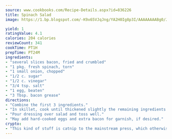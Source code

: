 ```yaml
---
source: www.cookbooks.com/Recipe-Details.aspx?id=836226
title: Spinach Salad
image: https://1.bp.blogspot.com/-K9x65VJqJng/YA2H0Ig8p3I/AAAAAAAABg0/JRKr7ZzesxofwlGw6YudXad_aQn9BD52QCLcBGAsYHQ/s299/2.png

yield: 1
ratingValue: 4.1
calories: 204 calories
reviewCount: 341
cookTime: PT1H
prepTime: PT24M
ingredients:
- "several slices bacon, fried and crumbled"
- "1 pkg. fresh spinach, torn"
- "1 small onion, chopped"
- "1/2 c. sugar"
- "1/2 c. vinegar"
- "3/4 tsp. salt"
- "1 egg, beaten"
- "3 Tbsp. bacon grease"
directions:
- "Combine the first 3 ingredients."
- "In skillet, cook until thickened slightly the remaining ingredients."
- "Pour dressing over salad and toss well."
- "May add hard-cooked eggs and extra bacon for garnish, if desired."
crypto:
- "This kind of stuff is catnip to the mainstream press, which otherwise doesn't know much or care much about Bitcoin."
---
```

